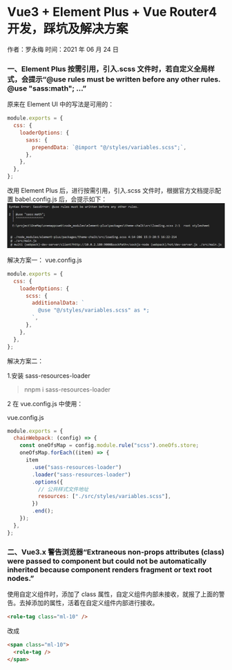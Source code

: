 # Vue3 + Element Plus + Vue Router4 开发，踩坑及解决方案

作者：罗永梅
时间：2021 年 06 月 24 日

### 一、Element Plus 按需引用，引入.scss 文件时，若自定义全局样式，会提示“@use rules must be written before any other rules. @use "sass:math"; ...”

原来在 Element UI 中的写法是可用的：

```js
module.exports = {
  css: {
    loaderOptions: {
      sass: {
        prependData: `@import "@/styles/variables.scss";`,
      },
    },
  },
};
```

改用 Element Plus 后，进行按需引用，引入.scss 文件时，根据官方文档提示配置 babel.config.js 后，会提示如下：
![Image text](images/sass-error-1.png)

解决方案一：
vue.config.js

```js
module.exports = {
  css: {
    loaderOptions: {
      scss: {
        additionalData: `
          @use "@/styles/variables.scss" as *;
        `,
      },
    },
  },
};
```

解决方案二：

1.安装 sass-resources-loader

> nnpm i sass-resources-loader

2 在 vue.config.js 中使用：

vue.config.js

```js
module.exports = {
  chainWebpack: (config) => {
    const oneOfsMap = config.module.rule("scss").oneOfs.store;
    oneOfsMap.forEach((item) => {
      item
        .use("sass-resources-loader")
        .loader("sass-resources-loader")
        .options({
          // 公共样式文件地址
          resources: ["./src/styles/variables.scss"],
        })
        .end();
    });
  },
};
```

### 二、Vue3.x 警告浏览器“Extraneous non-props attributes (class) were passed to component but could not be automatically inherited because component renders fragment or text root nodes.”

使用自定义组件时，添加了 class 属性，自定义组件内部未接收，就报了上面的警告。去掉添加的属性，活着在自定义组件内部进行接收。

```html
<role-tag class="ml-10" />
```

改成

```html
<span class="ml-10">
  <role-tag />
</span>
```
